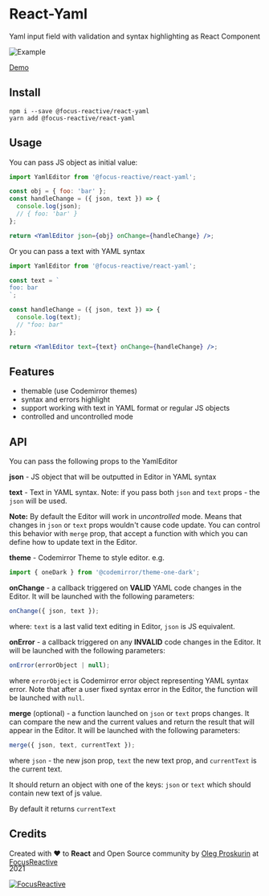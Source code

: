 # React-Yaml

Yaml input field with validation and syntax highlighting as React Component

![Example](https://raw.githubusercontent.com/focusreactive/headless-cms-yaml-input/master/react-yaml/examples/editor-screenshort.png)


[Demo](https://headless-cms-yaml-input.vercel.app/)

## Install

```
npm i --save @focus-reactive/react-yaml
yarn add @focus-reactive/react-yaml
```


## Usage

You can pass JS object as initial value:

```jsx
import YamlEditor from '@focus-reactive/react-yaml';

const obj = { foo: 'bar' };
const handleChange = ({ json, text }) => {
  console.log(json);
  // { foo: 'bar' }
};

return <YamlEditor json={obj} onChange={handleChange} />;
```

Or you can pass a text with YAML syntax

```jsx
import YamlEditor from '@focus-reactive/react-yaml';

const text = `
foo: bar
`;

const handleChange = ({ json, text }) => {
  console.log(text);
  // "foo: bar"
};

return <YamlEditor text={text} onChange={handleChange} />;
```

## Features

- themable (use Codemirror themes)
- syntax and errors highlight
- support working with text in YAML format or regular JS objects
- controlled and uncontrolled mode

## API

You can pass the following props to the YamlEditor

**json** - JS object that will be outputted in Editor in YAML syntax

**text** - Text in YAML syntax. Note: if you pass both `json` and `text` props - the `json` will be used.

**Note:** By default the Editor will work in _uncontrolled_ mode. Means that changes in `json` or `text` props wouldn't cause code update. You can control this behavior with `merge` prop, that accept a function with which you can define how to update text in the Editor.

**theme** - Codemirror Theme to style editor. e.g.

```js
import { oneDark } from '@codemirror/theme-one-dark';
```

**onChange** - a callback triggered on **VALID** YAML code changes in the Editor. It will be launched with the following parameters:

```js
onChange({ json, text });
```

where: `text` is a last valid text editing in Editor, `json` is JS equivalent.

**onError** - a callback triggered on any **INVALID** code changes in the Editor. It will be launched with the following parameters:

```js
onError(errorObject | null);
```

where `errorObject` is Codemirror error object representing YAML syntax error. Note that after a user fixed syntax error in the Editor, the function will be launched with `null`.

**merge** (optional) - a function launched on `json` or `text` props changes. It can compare the new and the current values and return the result that will appear in the Editor. It will be launched with the following parameters:

```js
merge({ json, text, currentText });
```

where `json` - the new json prop, `text` the new text prop, and `currentText` is the current text.

It should return an object with one of the keys: `json` or `text` which should contain new text of js value.

By default it returns `currentText`

## Credits

<div align="left" style="height: 16px;">Created with ❤︎ to <b>React</b> and Open Source community by <a href="https://twitter.com/UsulPro">Oleg Proskurin</a> at <a href="https://twitter.com/FocusReactive">FocusReactive</a>
</div>

2021

[![FocusReactive](https://raw.githubusercontent.com/focusreactive/storybook-graphql-kit/master/docs/focusreactive-logo.svg?sanitize=true)](https://focusreactive.com)

